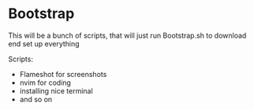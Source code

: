 # Bootstrap
This will be a bunch of scripts, that will just run Bootstrap.sh to download end set up everything

Scripts:
- Flameshot for screenshots
- nvim for coding
- installing nice terminal
- and so on
